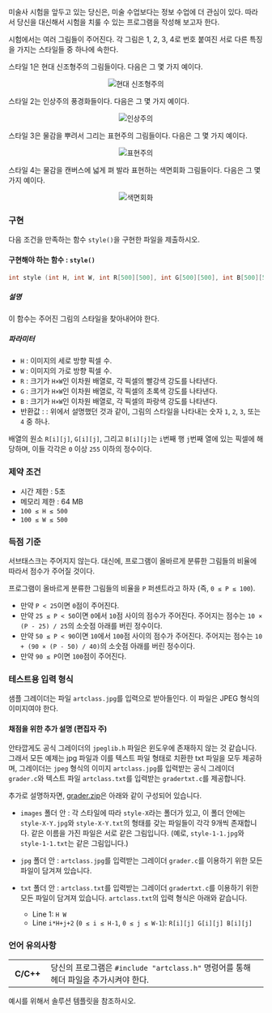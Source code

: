 미술사 시험을 앞두고 있는 당신은, 미술 수업보다는 정보 수업에 더 관심이 있다. 따라서 당신을 대신해서 시험을 치룰 수 있는 프로그램을 작성해 보고자 한다. 

시험에서는 여러 그림들이 주어진다. 각 그림은 1, 2, 3, 4로 번호 붙여진 서로 다른 특징을 가지는 스타일들 중 하나에 속한다.

스타일 1은 현대 신조형주의 그림들이다. 다음은 그 몇 가지 예이다.

<center>

![현대 신조형주의](https://s3.ap-northeast-2.amazonaws.com/oj.uz/old/IOI13_artclass/style1.png?dl=1)

</center>

스타일 2는 인상주의 풍경화들이다. 다음은 그 몇 가지 예이다.

<center>

![인상주의](https://s3.ap-northeast-2.amazonaws.com/oj.uz/old/IOI13_artclass/style2.png?dl=1)

</center>

스타일 3은 물감을 뿌려서 그리는 표현주의 그림들이다. 다음은 그 몇 가지 예이다.

<center>

![표현주의](https://s3.ap-northeast-2.amazonaws.com/oj.uz/old/IOI13_artclass/style3.png?dl=1)

</center>

스타일 4는 물감을 캔버스에 넓게 펴 발라 표현하는 색면회화 그림들이다. 다음은 그 몇 가지 예이다.

<center>

![색면회화](https://s3.ap-northeast-2.amazonaws.com/oj.uz/old/IOI13_artclass/style4.png?dl=1)

</center>

### 구현

다음 조건을 만족하는 함수 `style()`을 구현한 파일을 제출하시오.

#### 구현해야 하는 함수 : **`style()`**

```c++
int style (int H, int W, int R[500][500], int G[500][500], int B[500][500]);
```

##### 설명

이 함수는 주어진 그림의 스타일을 찾아내어야 한다.

##### 파라미터

* `H` : 이미지의 세로 방향 픽셀 수.
* `W` : 이미지의 가로 방향 픽셀 수.
* `R` : 크기가 `H×W`인 이차원 배열로, 각 픽셀의 빨강색 강도를 나타낸다. 
* `G` : 크기가 `H×W`인 이차원 배열로, 각 픽셀의 초록색 강도를 나타낸다. 
* `B` : 크기가 `H×W`인 이차원 배열로, 각 픽셀의 파랑색 강도를 나타낸다. 
* 반환값 : : 위에서 설명했던 것과 같이, 그림의 스타일을 나타내는 숫자 `1`, `2`, `3`, 또는 `4` 중 하나.

배열의 원소 `R[i][j]`, `G[i][j]`, 그리고 `B[i][j]`는 `i`번째 행 `j`번째 열에 있는 픽셀에 해당하며, 이들 각각은 `0` 이상 `255` 이하의 정수이다.

### 제약 조건

* 시간 제한 : 5초
* 메모리 제한 : 64 MB
* `100 ≤ H ≤ 500`
* `100 ≤ W ≤ 500`

### 득점 기준

서브태스크는 주어지지 않는다. 대신에, 프로그램이 올바르게 분류한 그림들의 비율에 따라서 점수가 주어질 것이다.

프로그램이 올바르게 분류한 그림들의 비율을 `P` 퍼센트라고 하자 (즉, `0 ≤ P ≤ 100`).

* 만약 `P < 25`이면 `0`점이 주어진다.
* 만약 `25 ≤ P < 50`이면 `0`에서 `10`점 사이의 점수가 주어진다. 주어지는 점수는 `10 × (P - 25) / 25`의 소숫점 아래를 버린 정수이다.
* 만약 `50 ≤ P < 90`이면 `10`에서 `100`점 사이의 점수가 주어진다. 주어지는 점수는 `10 + (90 × (P - 50) / 40)`의 소숫점 아래를 버린 정수이다.
* 만약 `90 ≤ P`이면 `100`점이 주어진다.

### 테스트용 입력 형식

샘플 그레이더는 파일 `artclass.jpg`를 입력으로 받아들인다. 이 파일은 JPEG 형식의 이미지여야 한다.

#### 채점을 위한 추가 설명 (편집자 주)

안타깝게도 공식 그레이더의 `jpeglib.h` 파일은 윈도우에 존재하지 않는 것 같습니다. 그래서 모든 예제는 jpg 파일과 이를 텍스트 파일 형태로 치환한 txt 파일을 모두 제공하며, 그레이더는 `jpeg` 형식의 이미지 `artclass.jpg`를 입력받는 공식 그레이더 `grader.c`와 텍스트 파일 `artclass.txt`를 입력받는 `gradertxt.c`를 제공합니다. 

추가로 설명하자면, [grader.zip](https://s3.ap-northeast-2.amazonaws.com/oj.uz/old/IOI13_artclass/grader.zip?dl=1)은 아래와 같이 구성되어 있습니다.

* `images` 폴더 안 : 각 스타일에 따라 `style-X`라는 폴더가 있고, 이 폴더 안에는 `style-X-Y.jpg`와 `style-X-Y.txt`의 형태를 갖는 파일들이 각각 9개씩 존재합니다. 같은 이름을 가진 파일은 서로 같은 그림입니다. (예로, `style-1-1.jpg`와 `style-1-1.txt`는 같은 그림입니다.)

* `jpg` 폴더 안 : `artclass.jpg`를 입력받는 그레이더 `grader.c`를 이용하기 위한 모든 파일이 담겨져 있습니다.

* `txt` 폴더 안 : `artclass.txt`를 입력받는 그레이더 `gradertxt.c`를 이용하기 위한 모든 파일이 담겨져 있습니다. `artclass.txt`의 입력 형식은 아래와 같습니다.
  - Line 1: `H W`
  - Line `i*H+j+2` (`0 ≤ i ≤ H-1`, `0 ≤ j ≤ W-1`): `R[i][j] G[i][j] B[i][j]`

### 언어 유의사항

<table class="table table-condensed table-bordered">
 <tr>
  <th style="width: 15%;">C/C++</th>
  <td>당신의 프로그램은 <code>#include "artclass.h"</code> 명령어를 통해 헤더 파일을 추가시켜야 한다.</td>
 </tr>
 <tr>
</table>

예시를 위해서 솔루션 템플릿을 참조하시오.
